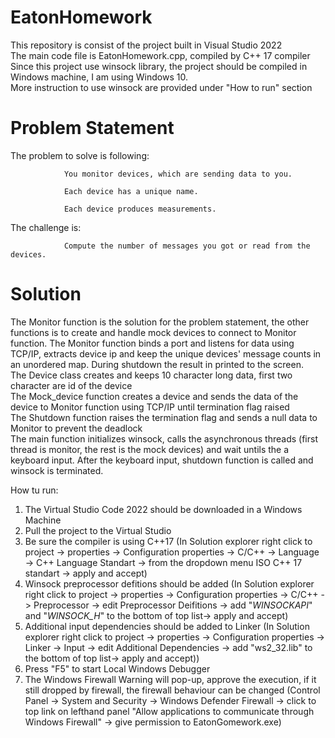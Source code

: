 # EatonHomework
This repository is consist of the project built in Visual Studio 2022<br>
The main code file is EatonHomework.cpp, compiled by C++ 17 compiler<br>
Since this project use winsock library, the project should be compiled in Windows machine, I am using Windows 10.<br>
More instruction to use winsock are provided under "How to run" section<br>

# Problem Statement
The problem to solve is following:

                You monitor devices, which are sending data to you.

                Each device has a unique name.

                Each device produces measurements.

 

The challenge is:

                Compute the number of messages you got or read from the devices.

# Solution
The Monitor function is the solution for the problem statement, the other functions is to create and handle mock devices to connect to Monitor function. The Monitor function binds a port and listens for data using TCP/IP, extracts device ip and keep the unique devices' message counts in an unordered map. During shutdown the result in printed to the screen.<br>
The Device class creates and keeps 10 character long data, first two character are id of the device<br>
The Mock_device function creates a device and sends the data of the device to Monitor function using TCP/IP until termination flag raised<br>
The Shutdown function raises the termination flag and sends a null data to Monitor to prevent the deadlock<br>
The main function initializes winsock, calls the asynchronous threads (first thread is monitor, the rest is the mock devices) and wait untils the a keyboard input. After the keyboard input, shutdown function is called and winsock is terminated.<br>

How tu run:
1) The Virtual Studio Code 2022 should be downloaded in a Windows Machine<br>
2) Pull the project to the Virtual Studio<br>
3) Be sure the compiler is using C++17 (In Solution explorer right click to project -> properties -> Configuration properties -> C/C++ -> Language -> C++ Language Standart -> from the dropdown menu ISO C++ 17 standart -> apply and accept)<br>
4) Winsock preprocessor defitions should be added (In Solution explorer right click to project -> properties -> Configuration properties -> C/C++ -> Preprocessor -> edit Preprocessor Deifitions -> add "_WINSOCKAPI_" and "_WINSOCK_H_" to the bottom of top list-> apply and accept)<br>
5) Additional input dependencies should be added to Linker (In Solution explorer right click to project -> properties -> Configuration properties -> Linker -> Input -> edit Additional Dependencies -> add "ws2_32.lib" to the bottom of top list-> apply and accept))<br>
6) Press "F5" to start Local Windows Debugger<br>
7) The Windows Firewall Warning will pop-up, approve the execution, if it still dropped by firewall, the firewall behaviour can be changed (Control Panel -> System and Security -> Windows Defender Firewall -> click to top link on lefthand panel "Allow applications to communicate through Windows Firewall" -> give permission to EatonGomework.exe)<br>
